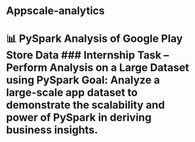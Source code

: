# Appscale-analytics
# 📊 PySpark Analysis of Google Play Store Data  ### Internship Task – Perform Analysis on a Large Dataset using PySpark  Goal: Analyze a large-scale app dataset to demonstrate the scalability and power of PySpark in deriving business insights.
